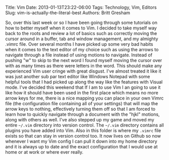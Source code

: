 Title: Vim
Date: 2013-01-13T23:22-06:00
Tags: Technology, Vim, Editors
Slug: vim-is-actually-the-literal-best
Authors: Britt Gresham

So, over this last week or so I have been going through some tutorials on how
to better myself when it comes to Vim. I decided to take myself way back to the
roots and review a lot of basics such as correctly moving the cursor around in
a buffer, tab and window management, and my almighty .vimrc file. Over several
months I have picked up some very bad habits when it comes to the text editor
of my choice such as using the arrows to navigate through a file instead of
using motions to navigate. Instead of pushing "w" to skip to the next word I
found myself moving the cursor over with <Right Arrow> as many times as there
were letters in the word. This should make any experienced Vim user cringe with
great disgust. I've almost treated it like it was just another sub par text
editor like Windows Notepad with some helpful tools that I had picked up along
the way like the features with Visual mode. I've decided this weekend that If I
am to use Vim I an going to use it like how it should have been used in the
first place which means no more arrow keys for me, there is a nice mapping you
can place in your own Vimrc file (the configuration file containing all of your
settings) that will map the arrow keys to nothing, effectively turning them off
so that I am forced to learn how to quickly navigate through a document with
the "hjkl" motions, along with others as well. I've also stepped up my game and
moved my entire `~/.vim` directory into version control. The `~/.vim` directory
contains all plugins you have added into Vim. Also in this folder is where my
`.vimrc` file exists so that can stay in version control too.  It now lives on
Github so now whenever I want my Vim config I can pull it down into my home
directory and it is always up to date and the exact configuration that I would
use at home or at work or where ever really.
